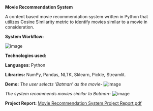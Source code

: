 **Movie Recommendation System**

A content based movie recommendation system written in Python that utilizes Cosine Similarity metric to identify movies similar to a movie in consideration.



**System Workflow:**

![image](https://github.com/Martinraj-1998/Movie-Recommendation-System/assets/114367744/1337aff7-23f4-454a-971c-df3c66d731fa)



**Technologies used:**

**Languages:** Python 

**Libraries:** NumPy, Pandas, NLTK, Sklearn, Pickle, Streamlit.



**Demo:**
*The user selects 'Batman' as the movie-*
![image](https://github.com/Martinraj-1998/Movie-Recommendation-System/assets/114367744/66937d13-1cda-4461-8c55-9964bcaa7ad8)


*The system recommends movies similar to Batman-*
![image](https://github.com/Martinraj-1998/Movie-Recommendation-System/assets/114367744/14fa3674-8277-4d9f-953d-51b89cbcb841)



**Project Report:**
[Movie Recommendation System Project Report.pdf](https://github.com/Martinraj-1998/Movie-Recommendation-System/files/15253959/Movie.Recommendation.System.Project.Report.pdf)
